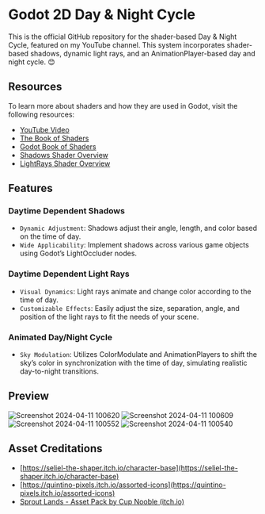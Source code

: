 # Godot 2D Day & Night Cycle
This is the official GitHub repository for the shader-based Day & Night Cycle, featured on my YouTube channel. This system incorporates shader-based shadows, dynamic light rays, and an AnimationPlayer-based day and night cycle. 😊

## Resources
To learn more about shaders and how they are used in Godot, visit the following resources:
- [YouTube Video](https://www.youtube.com/watch?v=UN3I8IP_BBY)
- [The Book of Shaders](https://thebookofshaders.com/)
- [Godot Book of Shaders](https://jayaarrgh.itch.io/book-of-shaders-godot)
- [Shadows Shader Overview](https://github.com/christinec-dev/DayNightCycleGodot/blob/main/Shadows_ShaderOverview.md)
- [LightRays Shader Overview](https://github.com/christinec-dev/DayNightCycleGodot/blob/main/LightRays_ShaderOverview.md)
  
## Features
### Daytime Dependent Shadows
- `Dynamic Adjustment`: Shadows adjust their angle, length, and color based on the time of day.
- `Wide Applicability`: Implement shadows across various game objects using Godot’s LightOccluder nodes.

### Daytime Dependent Light Rays
- `Visual Dynamics`: Light rays animate and change color according to the time of day.
- `Customizable Effects`: Easily adjust the size, separation, angle, and position of the light rays to fit the needs of your scene.
  
### Animated Day/Night Cycle
- `Sky Modulation`: Utilizes ColorModulate and AnimationPlayers to shift the sky’s color in synchronization with the time of day, simulating realistic day-to-night transitions.

## Preview
![Screenshot 2024-04-11 100620](https://github.com/christinec-dev/DayNightCycleGodot/assets/87696858/dae55b02-60fb-4d34-9d48-0c3425fe77bc)
![Screenshot 2024-04-11 100609](https://github.com/christinec-dev/DayNightCycleGodot/assets/87696858/d15e3521-8403-480d-aee3-3f9599e0bf48)
![Screenshot 2024-04-11 100552](https://github.com/christinec-dev/DayNightCycleGodot/assets/87696858/d0bcf6a9-2c5c-4ab2-a800-23572bde3e49)
![Screenshot 2024-04-11 100540](https://github.com/christinec-dev/DayNightCycleGodot/assets/87696858/4da2987f-4afc-400c-a8e3-9748f988c3a8)

## Asset Creditations
- [https://seliel-the-shaper.itch.io/character-base](https://seliel-the-shaper.itch.io/character-base)
- [https://quintino-pixels.itch.io/assorted-icons](https://quintino-pixels.itch.io/assorted-icons)
- [Sprout Lands - Asset Pack by Cup Nooble (itch.io)](https://cupnooble.itch.io/sprout-lands-asset-pack)
